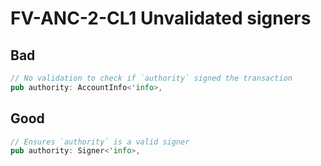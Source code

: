 # FV-ANC-2-CL1 Unvalidated signers

## Bad


```rust
// No validation to check if `authority` signed the transaction
pub authority: AccountInfo<'info>,
```

## Good


```rust
// Ensures `authority` is a valid signer
pub authority: Signer<'info>,
```
